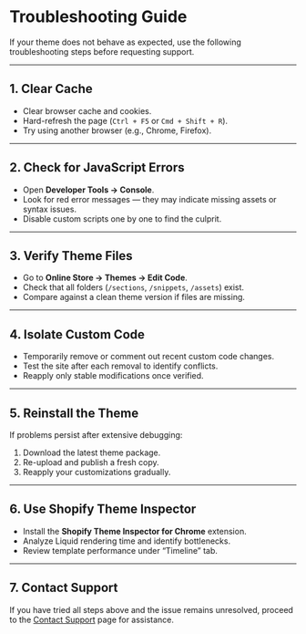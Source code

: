 # Troubleshooting Guide

If your theme does not behave as expected, use the following troubleshooting steps before requesting support.

---

## 1. Clear Cache

- Clear browser cache and cookies.  
- Hard-refresh the page (`Ctrl + F5` or `Cmd + Shift + R`).  
- Try using another browser (e.g., Chrome, Firefox).

---

## 2. Check for JavaScript Errors

- Open **Developer Tools → Console**.  
- Look for red error messages — they may indicate missing assets or syntax issues.  
- Disable custom scripts one by one to find the culprit.

---

## 3. Verify Theme Files

- Go to **Online Store → Themes → Edit Code**.  
- Check that all folders (`/sections`, `/snippets`, `/assets`) exist.  
- Compare against a clean theme version if files are missing.

---

## 4. Isolate Custom Code

- Temporarily remove or comment out recent custom code changes.  
- Test the site after each removal to identify conflicts.  
- Reapply only stable modifications once verified.

---

## 5. Reinstall the Theme

If problems persist after extensive debugging:

1. Download the latest theme package.  
2. Re-upload and publish a fresh copy.  
3. Reapply your customizations gradually.

---

## 6. Use Shopify Theme Inspector

- Install the **Shopify Theme Inspector for Chrome** extension.  
- Analyze Liquid rendering time and identify bottlenecks.  
- Review template performance under “Timeline” tab.

---

## 7. Contact Support

If you have tried all steps above and the issue remains unresolved, proceed to the [Contact Support](./contact-support.md) page for assistance.
